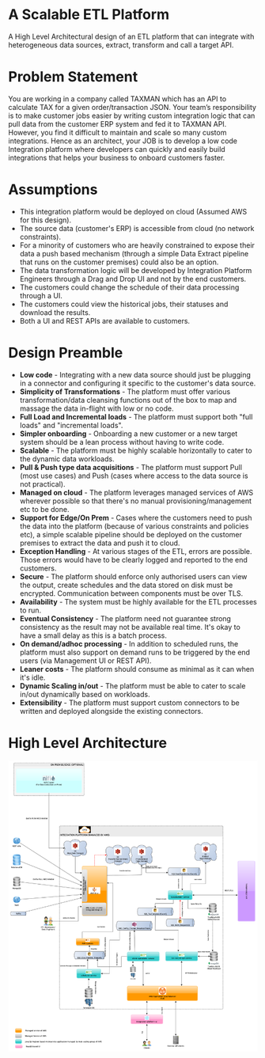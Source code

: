 # A Scalable ETL Platform

A High Level Architectural design of an ETL platform that can integrate with heterogeneous data sources, extract,
transform and call a target API.

# Problem Statement
You are working in a company called TAXMAN which has an API to calculate TAX for a given order/transaction JSON. Your
team’s responsibility is to make customer jobs easier by writing custom integration logic that can pull data from the
customer ERP system and fed it to TAXMAN API. However, you find it difficult to maintain and scale so many custom
integrations. Hence as an architect, your JOB is to develop a low code Integration platform where developers can quickly
and easily build integrations that helps your business to onboard customers faster.

# Assumptions
* This integration platform would be deployed on cloud (Assumed AWS for this design).
* The source data (customer's ERP) is accessible from cloud (no network constraints).
* For a minority of customers who are heavily constrained to expose their data a push based mechanism (through a simple Data Extract pipeline that runs on the customer premises) could also be an option.
* The data transformation logic will be developed by Integration Platform Engineers through a Drag and Drop UI and not by the end customers.
* The customers could change the schedule of their data processing through a UI.
* The customers could view the historical jobs, their statuses and download the results.
* Both a UI and REST APIs are available to customers.

# Design Preamble
* **Low code** - Integrating with a new data source should just be plugging in a connector and configuring it specific to the customer's data source.
* **Simplicity of Transformations** - The platform must offer various transformation/data cleansing functions out of the box to map and massage the data in-flight with low or no code.
* **Full Load and Incremental loads** - The platform must support both "full loads" and "incremental loads".
* **Simpler onboarding** - Onboarding a new customer or a new target system should be a lean process without having to write code.
* **Scalable** - The platform must be highly scalable horizontally to cater to the dynamic data workloads.
* **Pull & Push type data acquisitions** - The platform must support Pull (most use cases) and Push (cases where access to the data source is not practical).
* **Managed on cloud** - The platform leverages managed services of AWS wherever possible so that there's no manual provisioning/management etc to be done.
* **Support for Edge/On Prem** - Cases where the customers need to push the data into the platform (because of various constraints and policies etc), a simple scalable pipeline should be deployed on the customer premises to extract the data and push it to cloud.
* **Exception Handling** - At various stages of the ETL, errors are possible. Those errors would have to be clearly logged and reported to the end customers.
* **Secure** - The platform should enforce only authorised users can view the output, create schedules and the data stored on disk must be encrypted. Communication between components must be over TLS.
* **Availability** - The system must be highly available for the ETL processes to run.
* **Eventual Consistency** - The platform need not guarantee strong consistency as the result may not be available real time. It's okay to have a small delay as this is a batch process.
* **On demand/adhoc processing** - In addition to scheduled runs, the platform must also support on demand runs to be triggered by the end users (via Management UI or REST API).
* **Leaner costs** - The platform should consume as minimal as it can when it's idle.
* **Dynamic Scaling in/out** - The platform must be able to cater to scale in/out dynamically based on workloads.
* **Extensibility** - The platform must support custom connectors to be written and deployed alongside the existing connectors.

# High Level Architecture
![High Level Architecture](./IntegrationPlatform.png?raw=true "High Level Architecture")










